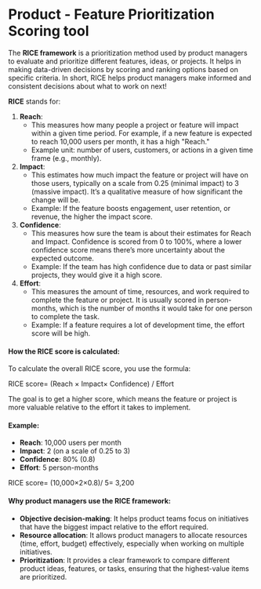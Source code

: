 # Product - Feature Prioritization Scoring tool

The **RICE framework** is a prioritization method used by product managers to evaluate and prioritize different features, ideas, or projects. It helps in making data-driven decisions by scoring and ranking options based on specific criteria. In short, RICE helps product managers make informed and consistent decisions about what to work on next!      &#x20;

**RICE** stands for:

1. **Reach**:
   * This measures how many people a project or feature will impact within a given time period. For example, if a new feature is expected to reach 10,000 users per month, it has a high "Reach."
   * Example unit: number of users, customers, or actions in a given time frame (e.g., monthly).
2. **Impact**:
   * This estimates how much impact the feature or project will have on those users, typically on a scale from 0.25 (minimal impact) to 3 (massive impact). It’s a qualitative measure of how significant the change will be.
   * Example: If the feature boosts engagement, user retention, or revenue, the higher the impact score.
3. **Confidence**:
   * This measures how sure the team is about their estimates for Reach and Impact. Confidence is scored from 0 to 100%, where a lower confidence score means there’s more uncertainty about the expected outcome.
   * Example: If the team has high confidence due to data or past similar projects, they would give it a high score.
4. **Effort**:
   * This measures the amount of time, resources, and work required to complete the feature or project. It is usually scored in person-months, which is the number of months it would take for one person to complete the task.
   * Example: If a feature requires a lot of development time, the effort score will be high.

#### How the RICE score is calculated:

To calculate the overall RICE score, you use the formula:

RICE score= (Reach × Impact× Confidence) / Effort

The goal is to get a higher score, which means the feature or project is more valuable relative to the effort it takes to implement.

#### Example:

* **Reach**: 10,000 users per month
* **Impact**: 2 (on a scale of 0.25 to 3)
* **Confidence**: 80% (0.8)
* **Effort**: 5 person-months

RICE score= (10,000×2×0.8)/ 5= 3,200

#### Why product managers use the RICE framework:

* **Objective decision-making**: It helps product teams focus on initiatives that have the biggest impact relative to the effort required.
* **Resource allocation**: It allows product managers to allocate resources (time, effort, budget) effectively, especially when working on multiple initiatives.
* **Prioritization**: It provides a clear framework to compare different product ideas, features, or tasks, ensuring that the highest-value items are prioritized.
